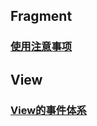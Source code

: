 ## Fragment
### [使用注意事项](http://yifeng.studio/2016/12/15/android-fragment-attentions/?hmsr=toutiao.io&utm_medium=toutiao.io&utm_source=toutiao.io)

## View
### [View的事件体系](http://imtianx.cn/2016/12/17/Android%20View%20%E7%9A%84%E4%BA%8B%E4%BB%B6%E4%BD%93%E7%B3%BB/?hmsr=toutiao.io&utm_medium=toutiao.io&utm_source=toutiao.io)
